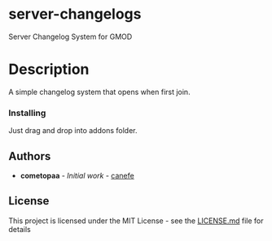 # server-changelogs
Server Changelog System for GMOD

# Description

A simple changelog system that opens when first join.

### Installing

Just drag and drop into addons folder.

## Authors

* **cometopaa** - *Initial work* - [canefe](https://github.com/canefe)

## License

This project is licensed under the MIT License - see the [LICENSE.md](LICENSE.md) file for details



